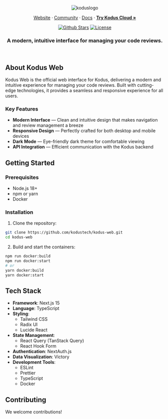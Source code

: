 <p align="center">
  <img alt="koduslogo" src="https://kodus.io/wp-content/uploads/2025/04/kodusweb.png">
</p>

<p align="center">
  <a href="https://kodus.io" target="_blank">Website</a>
  ·
  <a href="" target="_blank">Community</a>
  ·
  <a href="https://docs.kodus.io" target="_blank">Docs</a>
  ·
  <a href="https://app.kodus.io" target="_blank"><strong>Try Kodus Cloud »</strong></a>
</p>

<p align="center">
   <a href="https://github.com/kodustech/kodus-web" target="_blank"><img src="https://img.shields.io/github/stars/kodustech/kodus-web" alt="Github Stars"></a>
   <a href="https://github.com/kodustech/kodus-web/blob/main/LICENSE"><img src="https://img.shields.io/badge/license-AGPLv3-red" alt="License"></a>
</p>

<h3 align="center">A modern, intuitive interface for managing your code reviews.</h3>

<br/>

## About Kodus Web

Kodus Web is the official web interface for Kodus, delivering a modern and intuitive experience for managing your code reviews. Built with cutting-edge technologies, it provides a seamless and responsive experience for all users.

### Key Features

- **Modern Interface** — Clean and intuitive design that makes navigation and review management a breeze
- **Responsive Design** — Perfectly crafted for both desktop and mobile devices
- **Dark Mode** — Eye-friendly dark theme for comfortable viewing
- **API Integration** — Efficient communication with the Kodus backend

## Getting Started

### Prerequisites

- Node.js 18+
- npm or yarn
- Docker

### Installation

1. Clone the repository:
```bash
git clone https://github.com/kodustech/kodus-web.git
cd kodus-web
```

2. Build and start the containers:
```bash
npm run docker:build
npm run docker:start
# or
yarn docker:build
yarn docker:start
```

## Tech Stack

- **Framework**: Next.js 15
- **Language**: TypeScript
- **Styling**: 
  - Tailwind CSS
  - Radix UI
  - Lucide React
- **State Management**: 
  - React Query (TanStack Query)
  - React Hook Form
- **Authentication**: NextAuth.js
- **Data Visualization**: Victory
- **Development Tools**:
  - ESLint
  - Prettier
  - TypeScript
  - Docker

## Contributing

We welcome contributions! 
